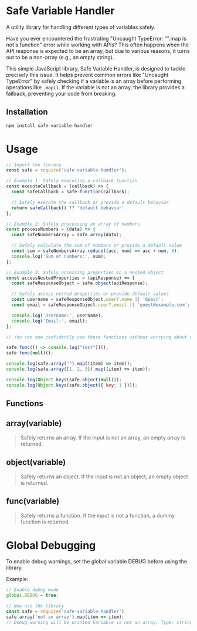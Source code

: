 # Safe Variable Handler

A utility library for handling different types of variables safely.

Have you ever encountered the frustrating "Uncaught TypeError: "".map is not a function" error while working with APIs? This often happens when the API response is expected to be an array, but due to various reasons, it turns out to be a non-array (e.g., an empty string).

This simple JavaScript library, Safe Variable Handler, is designed to tackle precisely this issue. It helps prevent common errors like "Uncaught TypeError" by safely checking if a variable is an array before performing operations like `.map()`. If the variable is not an array, the library provides a fallback, preventing your code from breaking.

## Installation

```bash
npm install safe-variable-handler
```

# Usage
```javascript
// Import the library
const safe = require('safe-variable-handler');

// Example 1: Safely executing a callback function
const executeCallback = (callback) => {
  const safeCallback = safe.function(callback);

  // Safely execute the callback or provide a default behavior
  return safeCallback() ?? 'default behavior'
};

// Example 2: Safely processing an array of numbers
const processNumbers = (data) => {
  const safeNumbersArray = safe.array(data);

  // Safely calculate the sum of numbers or provide a default value
  const sum = safeNumbersArray.reduce((acc, num) => acc + num, 0);
  console.log('Sum of numbers:', sum);
};

// Example 3: Safely accessing properties in a nested object
const accessNestedProperties = (apiResponse) => {
  const safeResponseObject = safe.object(apiResponse);

  // Safely access nested properties or provide default values
  const username = safeResponseObject.user?.name || 'Guest';
  const email = safeResponseObject.user?.email || 'guest@example.com';

  console.log('Username:', username);
  console.log('Email:', email);
};

// You can now confidently use these functions without worrying about unexpected input types causing errors.

safe.func(() => console.log("test"))();
safe.func(null)();

console.log(safe.array("").map((item) => item));
console.log(safe.array([1, 2, 3]).map((item) => item));

console.log(Object.keys(safe.object(null)));
console.log(Object.keys(safe.object({ key: 1 })));

```

## Functions

## array(variable)
> Safely returns an array. If the input is not an array, an empty array is returned.

## object(variable)
> Safely returns an object. If the input is not an object, an empty object is returned.

## func(variable)
> Safely returns a function. If the input is not a function, a dummy function is returned.

# Global Debugging
To enable debug warnings, set the global variable DEBUG before using the library.

Example:

```javascript
// Enable debug mode
global.DEBUG = true;

// Now use the library
const safe = require('safe-variable-handler')
safe.array('not an array').map(item => item);
// Debug warning will be printed Variable is not an array. Type: string
```
